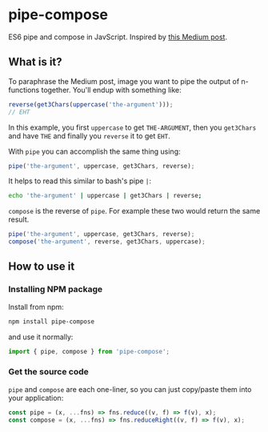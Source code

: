 # pipe-compose

ES6 pipe and compose in JavScript. Inspired by [this Medium post](https://medium.com/@dtipson/creating-an-es6ish-compose-in-javascript-ac580b95104a).

## What is it?

To paraphrase the Medium post, image you want to pipe the output of n-functions together. You'll endup with something like:

```js
reverse(get3Chars(uppercase('the-argument')));
// EHT
```

In this example, you first `uppercase` to get `THE-ARGUMENT`, then you `get3Chars` and have `THE` and finally you `reverse` it to get `EHT`. 

With `pipe` you can accomplish the same thing using:

```js
pipe('the-argument', uppercase, get3Chars, reverse);
```

It helps to read this similar to bash's pipe `|`:

```bash
echo 'the-argument' | uppercase | get3Chars | reverse;
```

`compose` is the reverse of `pipe`. For example these two would return the same result.

```js
pipe('the-argument', uppercase, get3Chars, reverse);
compose('the-argument', reverse, get3Chars, uppercase);
```

## How to use it

### Installing NPM package

Install from npm:

```bash
npm install pipe-compose
```

and use it normally:

```js
import { pipe, compose } from 'pipe-compose';
```

### Get the source code

`pipe` and `compose` are each one-liner, so you can just copy/paste them into your application:

```js
const pipe = (x, ...fns) => fns.reduce((v, f) => f(v), x);
const compose = (x, ...fns) => fns.reduceRight((v, f) => f(v), x);
```
